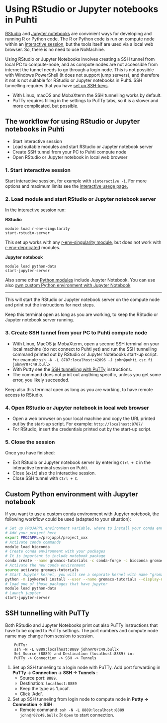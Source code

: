 # Using RStudio or Jupyter notebooks in Puhti 

[RStudio](https://www.rstudio.com/) and [Jupyter notebooks](https://jupyter.org/) are convinient ways for developing and running R or Python code. 
The R or Python code is run on compute node within an [interactive session](../../computing/running/interactive-usage.md), but the tools itself are used  via a local web browser. So, there is no
need to use NoMachine.

Using RStudio or Jupyter Notebooks involves creating a SSH tunnel from local PC to compute-node, and as compute nodes are not accessible from internet 
the tunnel needs to go through a login node. This is not possible with Windows PowerShell (it does not support jump servers), and therefore it not is 
not suitable for RStudio or Jupyter notebooks in Puhti. 
SSH tunnelling requires that you have [set up SSH-keys](../../computing/connecting.md#setting-up-ssh-keys). 

* With Linux, macOS and MobaXterm the SSH tunnelling works by default.
* PuTTy requires filling in the settings to PuTTy tabs, so it is a slower and more complicated, but possible.

## The workflow for using RStudio or Jupyter notebooks in Puhti

* Start interactive session
* Load suitable modules and start RStudio or Jupyter notebook server
* Create SSH tunnel from your PC to Puhti compute node
* Open RStudio or Jupyter notebook in local web browser

### 1. Start interactive session
Start interactive session, for example with `sinteractive -i`. For more options and maximum limits see the [interactive usege page.](../../computing/running/interactive-usage.md)

### 2. Load module and start RStudio or Jupyter notebook server
In the interactive session run:

**RStudio**
```text
module load r-env-singularity
start-rstudio-server
```
This set up works with any [r-env-singularity module](../../apps/r-env-singularity.md), but does not work with [r-env-depricated](../../apps/r-env.md) modules.

**Jupyter notebook**
```
module load python-data 
start-jupyter-server
```
Also some other [Python modules](../../apps/python.md) include Jupyter Notebook. You can use also [own custom Python environment with Jupyter Notebook](#custom-python-environment-with-jupyter-notebook)

***

This will start the RStudio or Jupyter notebook server on the compute node and print out the instructions for next steps. 

Keep this terminal open as long as you are working, to keep the RStudio or Jupyter notebook server running.

### 3. Create SSH tunnel from your PC to Puhti compute node
* With Linux, MacOS ja MobaXterm, open a second SSH terminal on your local machine (do not connect to Puhti yet) and 
run the SSH tunnelling command printed out by RStudio or Jupyter Notebooks start-up script. 
For example `ssh -N -L 8787:localhost:42896 -J john@puhti.csc.fi john@r07c49.bullx`
* With Putty see the [SSH tunnelling with PuTTy](#ssh-tunnelling-with-putty) instructions.
* The command does not print out anything specific, unless you get some error, you likely succeeded.

Keep also this terminal open as long as you are working, to have remote access to RStudio.

### 4. Open RStudio or Jupyter notebook in local web browser 
* Open a web browser on your local machine and copy the URL printed out by the start-up script. For example: `http://localhost:8787/`  
* For RStudio, insert the credentials printed out by the start-up script.

### 5. Close the session
Once you have finished: 

* Exit RStudio or Jupyter notebook server by entering `Ctrl + C` in the interactive terminal session on Puhti. 
* Close (`exit`) also the interactive session. 
* Close SSH tunnel with `Ctrl + C`.

## Custom Python environment with Jupyter notebook

If you want to use a custom conda environment with Jupyter notebook, the
following workflow could be used (adapted to your situation):

```bash
# Set up PROJAPPL environment variable, where to install your conda environment. 
# Add your project here
export PROJAPPL=/projappl/project_xxx
# Activate conda commands
module load bioconda
# Create conda environment with your packages
# It is important to include notebook package
conda create --name gromacs-tutorials -c conda-forge -c bioconda gromacs=2020.4 matplotlib nglview notebook numpy requests pandas seaborn  
# Activate the new conda environment
source activate gromacs-tutorials
# Start Jupyter kernel, you will see a separate kernel with name "gromacs"
python -m ipykernel install --user --name gromacs-tutorials --display-name "gromacs" 
# load one of those packages that have jupyter
module load python-data
# Launch jupyter
start-jupyter-server 
```

## SSH tunnelling with PuTTy
Both RStudio and Jupyter Notebooks print out also PuTTy instructions that have to be copied to PuTTy settings. The port numbers and compute node name may change from session to session.

```
    PuTTy:
    ssh -N -L 8889:localhost:8889 john@r07c49.bullx
    Set Source (8889) and Destination (localhost:8889) in:
    PuTTy -> Connection -> SSH -> Tunnels
```

1. Set up SSH tunneling to a login node with PuTTy. Add port forwarding in **PuTTy -> Connection -> SSH -> Tunnels** : 
    - Source port: `8889`. 
    - Destination: `localhost:8889` 
    - Keep the type as 'Local'.
    - Click 'Add'.
2. Set up SSH tunneling from login node to compute node in **Putty -> Connection -> SSH**: 
    - Remote command: `ssh -N -L 8889:localhost:8889 john@r07c49.bullx`
3: `Open` to start connection.
